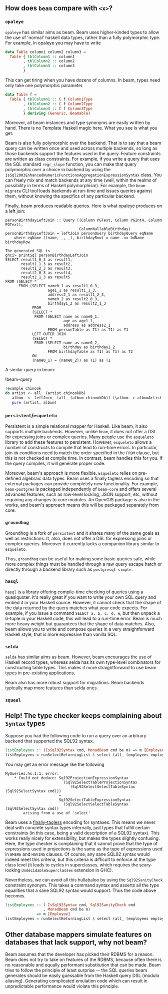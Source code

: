 ## How does `beam` compare with `<x>`?

### `opaleye`

`opaleye` has similar aims as beam. Beam uses higher-kinded types to
allow the use of 'normal' haskell data types, rather than a fully
polymorphic type. For example, in opaleye you may have to write

```haskell
data Table column1 column2 column3 =
  Table { tblColumn1 :: column1
        , tblColumn2 :: column2
        , tblColumn3 :: column3
        }
```

This can get tiring when you have dozens of columns. In beam, types
need only take one polymorphic parameter.

```haskell
data Table f =
  Table { tblColumn1 :: C f Column1Type
        , tblColumn2 :: C f Column2Type
        , tblColumn3 :: C f Column3Type
        } deriving (Generic, Beamable)
```

Moreover, all beam instances and type synonyms are easily written by
hand. There is no Template Haskell magic here. What you see is what
you get.

Beam is also fully polymorphic over the backend. That is to say
that a beam query can be written once and used across multiple
backends, so long as those backends support the features used in the
query. Feature constraints are written as class constraints. For
example, if you write a query that uses the SQL standard `regr_slope`
function, you can make that query polymorphic over a choice in backend
by using the
`IsSql2003EnhancedNumericFunctionsAggregationExpressionSyntax`
class. You can freely mix and match backends at any time (well, within
the realms of possibility in terms of Haskell polymorphism). For
example, the `beam-migrate` CLI tool loads backends at run-time and
issues queries against them, without knowing the specifics of any
particular backend.

Finally, beam produces readable queries. Here is what opaleye produces on a left join:

```
personBirthdayLeftJoin :: Query ((Column PGText, Column PGInt4, Column PGText),
                                 ColumnNullableBirthday)
personBirthdayLeftJoin = leftJoin personQuery birthdayQuery eqName
    where eqName ((name, _, _), birthdayRow) = name .== bdName birthdayRow

The generated SQL is
ghci> printSql personBirthdayLeftJoin
SELECT result1_0_3 as result1,
       result1_1_3 as result2,
       result1_2_3 as result3,
       result2_0_3 as result4,
       result2_1_3 as result5
FROM (SELECT *
      FROM (SELECT name0_1 as result1_0_3,
                   age1_1 as result1_1_3,
                   address2_1 as result1_2_3,
                   name0_2 as result2_0_3,
                   birthday1_2 as result2_1_3
            FROM
            (SELECT *
             FROM (SELECT name as name0_1,
                          age as age1_1,
                          address as address2_1
                   FROM personTable as T1) as T1) as T1
            LEFT OUTER JOIN
            (SELECT *
             FROM (SELECT name as name0_2,
                          birthday as birthday1_2
                   FROM birthdayTable as T1) as T1) as T2
            ON
            (name0_1) = (name0_2)) as T1) as T1
```

A similar query in beam:

!beam-query
```haskell
!example chinook
do artist <- all_ (artist chinookDb)
   album  <- leftJoin_ (all_ (album chinookDb)) (\album -> albumArtist album ==. primaryKey artist)
   pure (artist, album)
```


### `persistent`/`esqueleto`

Persistent is a simple relational mapper for Haskell. Like beam, it
also supports multiple backends. However, unlike `beam`, it does not
offer a DSL for expressing joins or complex queries. Many people use
the `esqueleto` library to add these features to persistent. However,
`esqueleto` allows a number of constructs to compile that lead to
run-time errors. In particular, join `ON` conditions need to match the
order specified in the `FROM` clause, but this is not checked at
compile time. In contrast, beam handles this for you. If the query
compiles, it will generate proper code.

Moreover, beam's approach is more flexible. `Esqueleto` relies on
pre-defined algebraic data types. Beam uses a finally tagless encoding
so that external packages can provide completely new
functionality. For example, `beam-postgres` is packaged independently
of `beam-core` and offers several advanced features, such as row-level
locking, JSON support, etc, without requiring any changes to core
modules. An OpenGIS package is also in the works, and beam's approach
means this will be packaged separately from core.

### `groundhog`

Groundhog is a fork of `persistent` and it shares many of the same
goals as well as restrictions. It, also, does not offer a DSL for
expressing joins or complex queries. Moreover it currently lacks
a companion library similar to `esqueleto`.

Thus, `groundhog` can be useful for making some basic queries safe,
while more complex things must be handled through a raw query escape
hatch or directly through a backend library such as `postgresql-simple`.

### `hasql`

`hasql` is a library offering compile-time checking of queries using a
quasiquoter. It's really great if you want to write your own SQL query
and embed it in your Haskell source. However, it cannot check that the
shape of the data returned by the query matches what your code
expects. For example, if you issue a command `SELECT a, b, c, d, e`,
but then unpack a 6-tuple in your Haskell code, this will lead to a
run-time error. Beam is much more heavy weight but guarantees that the
shape of data matches. Also, beam allows you to write and compose
queries in a very straightforward Haskell style, that is more
expressive than vanilla SQL.

### `selda`

`selda` has similar aims as beam. However, beam encourages the use of
Haskell record types, whereas selda has its own type-level combinators
for constructing table types. This makes it more straightforward to
use beam types in pre-existing applications.

Beam also has more robust support for migrations. Beam backends
typically map more features than selda ones.

### `squeal`


## Help! The type checker keeps complaining about `Syntax` types

Suppose you had the following code to run a query over an arbitrary backend that
supported the SQL92 syntax.

```haskell
listEmployees :: (IsSql92Syntax cmd, MonadBeam cmd be m) => m [Employee]
listEmployees = runSelectReturningList $ select (all_ (employees employeeDb))
```

You may get an error message like the following

```
MyQueries.hs:1:1: error:
    * Could not deduce: Sql92ProjectionExpressionSyntax
                          (Sql92SelectTableProjectionSyntax
                             (Sql92SelectSelectTableSyntax (Sql92SelectSyntax cmd)))
                        ~
                        Sql92SelectTableExpressionSyntax
                          (Sql92SelectSelectTableSyntax (Sql92SelectSyntax cmd))
        arising from a use of 'select'
```

Beam uses a [finally-tagless](http://okmij.org/ftp/tagless-final/JFP.pdf)
encoding for syntaxes. This means we never deal with concrete syntax types
internally, just types that fulfill certain constraints (in this case, being a
valid description of a SQL92 syntax). This works really nicely for
extensibility, but makes the types slightly confusing. Here, the type checker is
complaining that it cannot prove that the type of expressions used in
projections is the same as the type of expressions used in `WHERE` and `HAVING`
clauses. Of course, any sane SQL92 syntax would indeed meet this criteria, but
this criteria is difficult to enforce at the type class level (it leads to
cycles in superclasses, which requires the scary-looking
`UndecidableSuperclasses` extension in GHC).

Nevertheless, we can avoid all this hullabaloo by using the `Sql92SanityCheck`
constraint synonym. This takes a command syntax and asserts all the type
equalities that a sane SQL92 syntax would support. Thus the code above becomes.

```haskell
listEmployees :: ( IsSql92Syntax cmd, Sql92SanityCheck cmd
                 , MonadBeam cmd be m)
              => m [Employee]
listEmployees = runSelectReturningList $ select (all_ (employees employeeDb))
```

## Other database mappers simulate features on databases that lack support, why not beam?

Beam assumes that the developer has picked their RDBMS for a reason. Beam does
not try to take on features of the RDBMS, because often there is no reasonable
and equally performant substitution that can be made. Beam tries to follow the
principle of least surprise -- the SQL queries beam generates should be easily
guessable from the Haskell query DSL (modulo aliasing). Generating complicated
emulation code which can result in unpredictable performance would violate this
principle.
